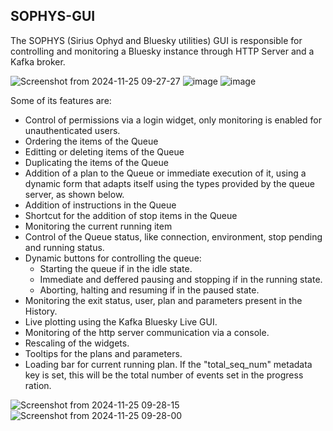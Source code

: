 SOPHYS-GUI
----------

The SOPHYS (Sirius Ophyd and Bluesky utilities) GUI is responsible for controlling and monitoring a Bluesky instance through HTTP Server and a Kafka broker. 

![Screenshot from 2024-11-25 09-27-27](https://github.com/user-attachments/assets/e47dfc2f-f0d7-4edb-95c9-e9a60294c62c)
![image](https://github.com/user-attachments/assets/bb3c5521-b55f-4969-93ef-ebde742b4d76)
![image](https://github.com/user-attachments/assets/e23fcdf6-9ba5-414b-9a57-a919e8f1028f)

Some of its features are:
  * Control of permissions via a login widget, only monitoring is enabled for unauthenticated users.
  * Ordering the items of the Queue 
  * Editting or deleting items of the Queue
  * Duplicating the items of the Queue
  * Addition of a plan to the Queue or immediate execution of it, using a dynamic form that adapts itself using the types provided by the queue server, as shown below.
  * Addition of instructions in the Queue
  * Shortcut for the addition of stop items in the Queue
  * Monitoring the current running item
  * Control of the Queue status, like connection, environment, stop pending and running status.
  * Dynamic buttons for controlling the queue:
    - Starting the queue if in the idle state.
    - Immediate and deffered pausing and stopping if in the running state.
    - Aborting, halting and resuming if in the paused state.
  * Monitoring the exit status, user, plan and parameters present in the History.
  * Live plotting using the Kafka Bluesky Live GUI.
  * Monitoring of the http server communication via a console.
  * Rescaling of the widgets.
  * Tooltips for the plans and parameters.
  * Loading bar for current running plan. If the "total_seq_num" metadata key is set, this will be the total number of events set in the progress ration.

![Screenshot from 2024-11-25 09-28-15](https://github.com/user-attachments/assets/0bc4c227-e8e7-4b3c-830b-6d768e7154ab)
![Screenshot from 2024-11-25 09-28-00](https://github.com/user-attachments/assets/5f537bc6-37ad-4869-a97a-aae751c689b6)
